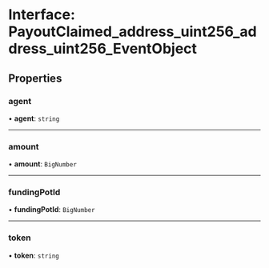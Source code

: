 # Interface: PayoutClaimed\_address\_uint256\_address\_uint256\_EventObject

## Properties

### agent

• **agent**: `string`

___

### amount

• **amount**: `BigNumber`

___

### fundingPotId

• **fundingPotId**: `BigNumber`

___

### token

• **token**: `string`
